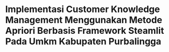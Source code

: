 # Implementasi Customer Knowledge Management Menggunakan Metode Apriori Berbasis Framework Steamlit Pada Umkm Kabupaten Purbalingga
